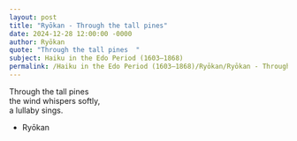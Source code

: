 ```yaml
---
layout: post
title: "Ryōkan - Through the tall pines"
date: 2024-12-28 12:00:00 -0000
author: Ryōkan
quote: "Through the tall pines  "
subject: Haiku in the Edo Period (1603–1868)
permalink: /Haiku in the Edo Period (1603–1868)/Ryōkan/Ryōkan - Through the tall pines
---
```


Through the tall pines  
the wind whispers softly,  
a lullaby sings.

- Ryōkan
